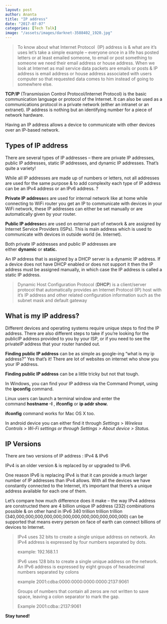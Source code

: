 ```yaml
---
layout: post
author: Ananta
title: "IP address"
date: "2017-07-07"
categories: [Tech Talk]
image: "/assets/images/darknet-3588402_1920.jpg"
---
```


> To know about what Internet Protocol  (IP) address is & what are it’s uses let’s take a simple example – everyone once in a life has posted letters or at least emailed someone, to email or post something to someone we need their email address or house address. When we look at Internet as mail service data packets are emails or posts & IP address is email address or house address associated with users computer so that requested data comes to him instead of going to somewhere else.

**TCP**/**IP** (Transmission Control Protocol/Internet Protocol) is the basic communication language or protocol of the Internet. It can also be used as a communications protocol in a private network (either an intranet or an extranet). IP address is nothing but an identifying number for a piece of network hardware.

Having an IP address allows a device to communicate with other devices over an IP-based network.

## Types of IP address

There are several types of IP addresses – there are private IP addresses, public IP addresses, static IP addresses, and dynamic IP addresses. That’s quite a variety!

While all IP addresses are made up of numbers or letters, not all addresses are used for the same purpose & to add complexity each type of IP address can be an IPv4 address or an IPv6 address. ?

**Private IP** **address**es are used for internal network like at home while connecting to WiFi router you get an IP to communicate with devices in your WiFi network, these IP addresses can either be set manually or are automatically given by your router.

**Public IP address**es are used on external part of network & are assigned by Internet Service Providers (ISPs). This is main address which is used to communicate with devices in outside world (ie. Internet).

Both private IP addresses and public IP addresses are either **dynamic** or **static.**

An IP address that is assigned by a DHCP server is a dynamic IP address. If a device does not have DHCP enabled or does not support it then the IP address must be assigned manually, in which case the IP address is called a static IP address.

> Dynamic Host Configuration Protocol (**DHCP**) is a client/server protocol that automatically provides an Internet Protocol (IP) host with it’s IP address and other related configuration information such as the subnet mask and default gateway

## What is my IP address?

Different devices and operating systems require unique steps to find the IP address. There are also different steps to take if you’re looking for the publicIP address provided to you by your ISP, or if you need to see the privateIP address that your router handed out.

**Finding public IP address** can be as simple as google-ing “what is my ip address?” Yes that’s it! There are lot of websites on internet who show you your IP address.

**Finding public IP address** can be a little tricky but not that tough.

In Windows, you can find your IP address via the Command Prompt, using the **ipconfig** command.

Linux users can launch a terminal window and enter the command **hostname -I** , **ifconfig** or **ip addr show.**

**ifconfig** command works for Mac OS X too.

In android device you can either find it through _Settings_ \> _Wireless Controls_ > _Wi-Fi settings or through Settings > About device > Status._

## IP Versions

There are two versions of IP address : IPv4 & IPv6

IPv4 is an older version & is replaced by or upgraded to IPv6.

One reason IPv6 is replacing IPv4 is that it can provide a much larger number of IP addresses than IPv4 allows. With all the devices we have constantly connected to the Internet, it’s important that there’s a unique address available for each one of them.

Let’s compare how much difference does it make – the way IPv4 address are constructed there are 4 billion unique IP address (232) combinations possible & on other hand in IPv6 340 trillion trillion trillion (340,000,000,000,000,000,000,000,000,000,000,000,000) can be supported that means every person on face of earth can connect billions of devices to Internet.

> IPv4 uses 32 bits to create a single unique address on network. An IPv4 address is expressed by four numbers separated by dots.
> 
> example: 192.168.1.1
> 
> IPv6 uses 128 bits to create a single unique address on the network. An IPv6 address is expressed by eight groups of hexadecimal numbers separated by colons
> 
> example 2001:cdba:0000:0000:0000:0000:2137:9061
> 
> Groups of numbers that contain all zeros are not written to save space, leaving a colon separator to mark the gap.
> 
> Example 2001:cdba::2137:9061

**Stay tuned!**
